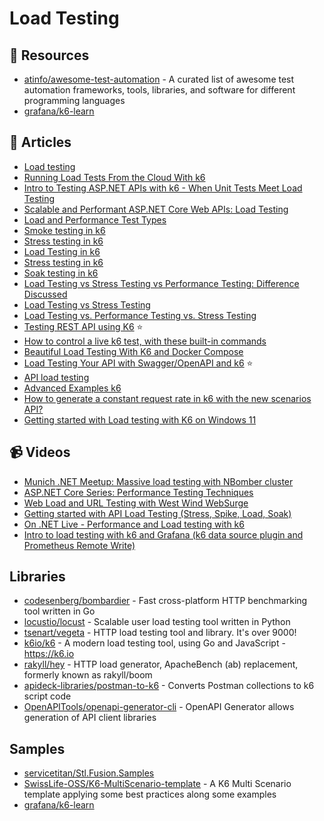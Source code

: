 
# Load Testing

## 📘 Resources
- [atinfo/awesome-test-automation](https://github.com/atinfo/awesome-test-automation) - A curated list of awesome test automation frameworks, tools, libraries, and software for different programming languages
- [grafana/k6-learn](https://github.com/grafana/k6-learn)

## 📝 Articles
- [Load testing](https://github.com/dotnet-architecture/eShopOnContainers/wiki/Load-testing)
- [Running Load Tests From the Cloud With k6](https://benfoster.io/blog/running-load-tests-from-aws-cloud-with-k6/)
- [Intro to Testing ASP.NET APIs with k6 - When Unit Tests Meet Load Testing](https://dev.to/k6/intro-to-testing-asp-net-apis-with-k6-when-unit-tests-meet-load-testing-5b5h)
- [Scalable and Performant ASP.NET Core Web APIs: Load Testing](https://www.carlrippon.com/scalable-and-performant-asp-net-core-web-apis-load-testing/)
- [Load and Performance Test Types](https://k6.io/docs/test-types/introduction/)
- [Smoke testing in k6](https://k6.io/docs/test-types/smoke-testing/)
- [Stress testing in k6](https://k6.io/docs/test-types/stress-testing/)
- [Load Testing in k6](https://k6.io/docs/test-types/load-testing/)
- [Stress testing in k6](https://k6.io/docs/test-types/stress-testing/)
- [Soak testing in k6](https://k6.io/docs/test-types/soak-testing/)
- [Load Testing vs Stress Testing vs Performance Testing: Difference Discussed](https://www.guru99.com/performance-vs-load-vs-stress-testing.html)
- [Load Testing vs Stress Testing](https://performancelabus.com/load-testing-vs-stress-testing/)
- [Load Testing vs. Performance Testing vs. Stress Testing](https://stackify.com/load-testing-vs-performance-testing-vs-stress-testing/)
- [Testing REST API using K6](https://craftbakery.dev/testing-rest-api-using-k6/) ⭐
- [How to control a live k6 test, with these built-in commands](https://k6.io/blog/how-to-control-a-live-k6-test/)
- [Beautiful Load Testing With K6 and Docker Compose](https://medium.com/swlh/beautiful-load-testing-with-k6-and-docker-compose-4454edb3a2e3)
- [Load Testing Your API with Swagger/OpenAPI and k6](https://k6.io/blog/load-testing-your-api-with-swagger-openapi-and-k6/) ⭐
- [API load testing](https://k6.io/docs/testing-guides/api-load-testing/)
- [Advanced Examples k6](https://k6.io/docs/using-k6/scenarios/advanced-examples/)
- [How to generate a constant request rate in k6 with the new scenarios API?](https://k6.io/blog/how-to-generate-a-constant-request-rate-with-the-new-scenarios-api/)
- [Getting started with Load testing with K6 on Windows 11](https://www.notion.so/mehdihadeli/Getting-started-with-Load-testing-with-K6-on-Windows-11-Code4IT-c5487b78dc244458b03abe301e2421ef)

## 📹 Videos

- [Munich .NET Meetup: Massive load testing with NBomber cluster](https://www.youtube.com/watch?v=U2j7NmXZrOc)
- [ASP.NET Core Series: Performance Testing Techniques](https://www.youtube.com/watch?v=jn54CjePzs0)
- [Web Load and URL Testing with West Wind WebSurge](https://www.youtube.com/watch?v=O5J8mDfVZH8)
- [Getting started with API Load Testing (Stress, Spike, Load, Soak)](https://www.youtube.com/watch?v=r-Jte8Y8zag)
- [On .NET Live - Performance and Load testing with k6](https://www.youtube.com/watch?v=PYHZLCTC7i0)
- [Intro to load testing with k6 and Grafana (k6 data source plugin and Prometheus Remote Write)](https://www.youtube.com/watch?v=tFsIgbqXbxM)
## Libraries
- [codesenberg/bombardier](https://github.com/codesenberg/bombardier) - Fast cross-platform HTTP benchmarking tool written in Go
- [locustio/locust](https://github.com/locustio/locust) - Scalable user load testing tool written in Python
- [tsenart/vegeta](https://github.com/tsenart/vegeta) - HTTP load testing tool and library. It's over 9000!
- [k6io/k6](https://github.com/k6io/k6) - A modern load testing tool, using Go and JavaScript - https://k6.io
- [rakyll/hey](https://github.com/rakyll/hey) - HTTP load generator, ApacheBench (ab) replacement, formerly known as rakyll/boom
- [apideck-libraries/postman-to-k6](https://github.com/apideck-libraries/postman-to-k6) - Converts Postman collections to k6 script code
- [OpenAPITools/openapi-generator-cli](https://github.com/OpenAPITools/openapi-generator-cli) - OpenAPI Generator allows generation of API client libraries 
## Samples
- [servicetitan/Stl.Fusion.Samples](https://github.com/servicetitan/Stl.Fusion.Samples)
- [SwissLife-OSS/K6-MultiScenario-template](https://github.com/SwissLife-OSS/K6-MultiScenario-template) - A K6 Multi Scenario template applying some best practices along some examples
- [grafana/k6-learn](https://github.com/grafana/k6-learn)
